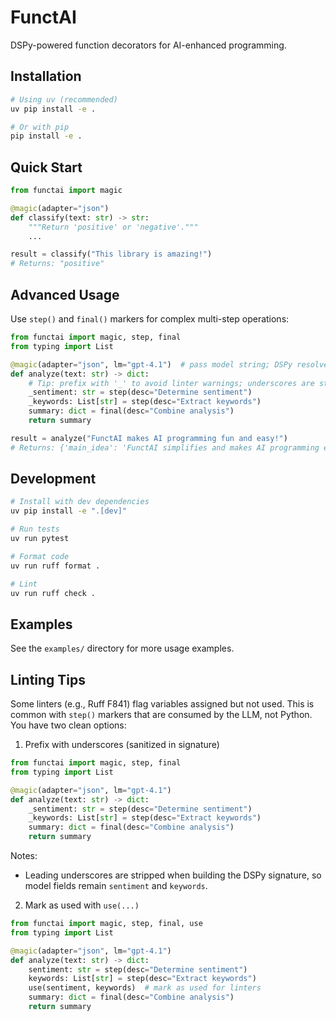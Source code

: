 # FunctAI

DSPy-powered function decorators for AI-enhanced programming.

## Installation

```bash
# Using uv (recommended)
uv pip install -e .

# Or with pip
pip install -e .
```

## Quick Start

```python
from functai import magic

@magic(adapter="json")
def classify(text: str) -> str:
    """Return 'positive' or 'negative'."""
    ...

result = classify("This library is amazing!")
# Returns: "positive"
```

## Advanced Usage

Use `step()` and `final()` markers for complex multi-step operations:

```python
from functai import magic, step, final
from typing import List

@magic(adapter="json", lm="gpt-4.1")  # pass model string; DSPy resolves provider
def analyze(text: str) -> dict:
    # Tip: prefix with '_' to avoid linter warnings; underscores are stripped from model fields
    _sentiment: str = step(desc="Determine sentiment")
    _keywords: List[str] = step(desc="Extract keywords")
    summary: dict = final(desc="Combine analysis")
    return summary

result = analyze("FunctAI makes AI programming fun and easy!")
# Returns: {'main_idea': 'FunctAI simplifies and makes AI programming enjoyable.', 'tone': 'Enthusiastic and positive', 'focus': 'Ease and enjoyment of AI programming with FunctAI'}
```

## Development

```bash
# Install with dev dependencies
uv pip install -e ".[dev]"

# Run tests
uv run pytest

# Format code
uv run ruff format .

# Lint
uv run ruff check .
```

## Examples

See the `examples/` directory for more usage examples.

## Linting Tips

Some linters (e.g., Ruff F841) flag variables assigned but not used. This is common with `step()` markers that are consumed by the LLM, not Python. You have two clean options:

1) Prefix with underscores (sanitized in signature)

```python
from functai import magic, step, final
from typing import List

@magic(adapter="json", lm="gpt-4.1")
def analyze(text: str) -> dict:
    _sentiment: str = step(desc="Determine sentiment")
    _keywords: List[str] = step(desc="Extract keywords")
    summary: dict = final(desc="Combine analysis")
    return summary
```

Notes:
- Leading underscores are stripped when building the DSPy signature, so model fields remain `sentiment` and `keywords`.

2) Mark as used with `use(...)`

```python
from functai import magic, step, final, use
from typing import List

@magic(adapter="json", lm="gpt-4.1")
def analyze(text: str) -> dict:
    sentiment: str = step(desc="Determine sentiment")
    keywords: List[str] = step(desc="Extract keywords")
    use(sentiment, keywords)  # mark as used for linters
    summary: dict = final(desc="Combine analysis")
    return summary
```
